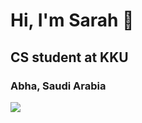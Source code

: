 <h1>Hi, I'm Sarah 🌻</h1>
<h2> CS student at KKU </h2>
<h3> Abha, Saudi Arabia</h3>
<a><img align="center" src="https://camo.githubusercontent.com/c55afc3032c815a2f7942f46d3910e00a2589d817220bf38e3adaacbc6634a12/68747470733a2f2f63646e622e61727473746174696f6e2e636f6d2f702f6173736574732f696d616765732f696d616765732f3032342f3835382f3639392f6f726967696e616c2f706978656c2d6a6566662d6469766f6f6d2e6769663f31353833373731393034"/></a>

<!--
**sarahrafi/sarahrafi** is a ✨ _special_ ✨ repository because its `README.md` (this file) appears on your GitHub profile.


